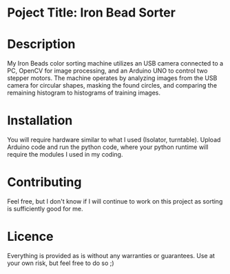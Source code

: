 # Poject Title: Iron Bead Sorter

# Description
My Iron Beads color sorting machine utilizes an USB camera connected to a PC, OpenCV for image processing, and an Arduino UNO to control two stepper motors. The machine operates by analyzing images from the USB camera for circular shapes, masking the found circles, and comparing the remaining histogram to histograms of training images. 

# Installation
You will require hardware similar to what I used (Isolator, turntable). Upload Arduino code and run the python code, where your python runtime will require the modules I used in my coding. 

# Contributing
Feel free, but I don't know if I will continue to work on this project as sorting is sufficiently good for me. 

# Licence
Everything is provided as is without any warranties or guarantees. Use at your own risk, but feel free to do so ;)
